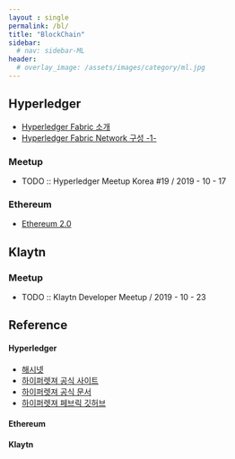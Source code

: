 ```yaml
---
layout : single
permalink: /bl/
title: "BlockChain"
sidebar:
  # nav: sidebar-ML
header:
  # overlay_image: /assets/images/category/ml.jpg
---
```


## Hyperledger

* [Hyperledger Fabric 소개](/fabric-introduction)
* [Hyperledger Fabric Network 구성 -1-](/fabric-network1)

### Meetup

* TODO :: Hyperledger Meetup Korea #19 / 2019 - 10 - 17

### Ethereum

* [Ethereum 2.0](/ethereum-two)

## Klaytn

### Meetup

* TODO :: Klaytn Developer Meetup / 2019 - 10 - 23


## Reference

#### Hyperledger

* [해시넷](http://www.hash.kr/)
* [하이퍼렛져 공식 사이트](https://www.hyperledger.org/)
* [하이퍼렛져 공식 문서](https://hyperledger-fabric.readthedocs.io)
* [하이퍼렛져 페브릭 깃허브](https://github.com/hyperledger/fabric-samples)

#### Ethereum

#### Klaytn
